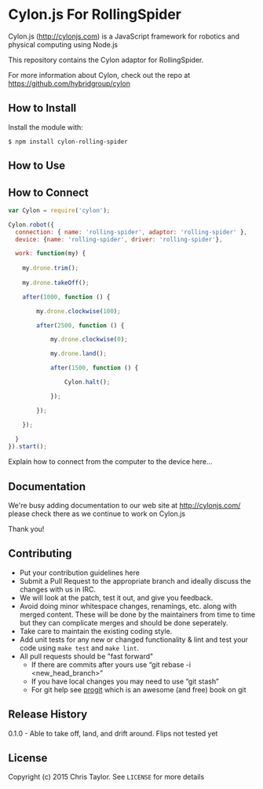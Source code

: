 # Cylon.js For RollingSpider

Cylon.js (http://cylonjs.com) is a JavaScript framework for robotics and
physical computing using Node.js

This repository contains the Cylon adaptor for RollingSpider.

For more information about Cylon, check out the repo at
https://github.com/hybridgroup/cylon

## How to Install

Install the module with:

    $ npm install cylon-rolling-spider

## How to Use

## How to Connect

```javascript
var Cylon = require('cylon');

Cylon.robot({
  connection: { name: 'rolling-spider', adaptor: 'rolling-spider' },
  device: {name: 'rolling-spider', driver: 'rolling-spider'},

  work: function(my) {
    
    my.drone.trim();
    
	my.drone.takeOff();

	after(1000, function () {

		my.drone.clockwise(100);

		after(2500, function () {

			my.drone.clockwise(0);

			my.drone.land();

			after(1500, function () {

				Cylon.halt();

			});

		});

	});
    
  }
}).start();
```

Explain how to connect from the computer to the device here...

## Documentation

We're busy adding documentation to our web site at http://cylonjs.com/ please check there as we continue to work on Cylon.js

Thank you!

## Contributing

* Put your contribution guidelines here
* Submit a Pull Request to the appropriate branch and ideally discuss the changes with us in IRC.
* We will look at the patch, test it out, and give you feedback.
* Avoid doing minor whitespace changes, renamings, etc. along with merged content. These will be done by the maintainers from time to time but they can complicate merges and should be done seperately.
* Take care to maintain the existing coding style.
* Add unit tests for any new or changed functionality & lint and test your code using `make test` and `make lint`.
* All pull requests should be "fast forward"
  * If there are commits after yours use “git rebase -i <new_head_branch>”
  * If you have local changes you may need to use “git stash”
  * For git help see [progit](http://git-scm.com/book) which is an awesome (and free) book on git

## Release History

0.1.0 - Able to take off, land, and drift around. Flips not tested yet

## License

Copyright (c) 2015 Chris Taylor. See `LICENSE` for more details
